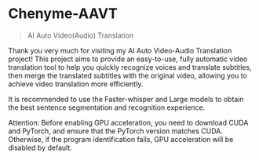 # Chenyme-AAVT 
> AI Auto Video(Audio) Translation

Thank you very much for visiting my AI Auto Video-Audio Translation project! This project aims to provide an easy-to-use, fully automatic video translation tool to help you quickly recognize voices and translate subtitles, then merge the translated subtitles with the original video, allowing you to achieve video translation more efficiently.

It is recommended to use the Faster-whisper and Large models to obtain the best sentence segmentation and recognition experience.

Attention: Before enabling GPU acceleration, you need to download CUDA and PyTorch, and ensure that the PyTorch version matches CUDA. Otherwise, if the program identification fails, GPU acceleration will be disabled by default.
